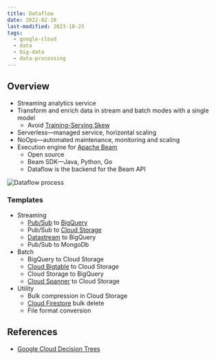 ```yaml
---
title: Dataflow
date: 2022-02-16
last-modified: 2023-10-23
tags:
  - google-cloud
  - data
  - big-data
  - data-processing
---
```


## Overview

- Streaming analytics service
- Transform and enrich data in stream and batch modes with a single model
	- Avoid [Training-Serving Skew](Training-Serving%20Skew.md)
- Serverless—managed service, horizontal scaling
- NoOps—automated maintenance, monitoring and scaling
- Execution engine for [Apache Beam](notes/Apache%20Beam.md)
	- Open source
	- Beam SDK—Java, Python, Go
	- Dataflow is the backend for the Beam API

![Dataflow process](files/dataflow_process.svg)

### Templates

- Streaming
	- [Pub/Sub](notes/Pub%20Sub.md) to [BigQuery](notes/BigQuery.md)
	- Pub/Sub to [Cloud Storage](notes/Cloud%20Storage.md)
	- [Datastream](notes/Datastream.md) to BigQuery
	- Pub/Sub to MongoDb
- Batch
	- BigQuery to Cloud Storage
	- [Cloud Bigtable](notes/Cloud%20Bigtable.md) to Cloud Storage
	- Cloud Storage to BigQuery
	- [Cloud Spanner](notes/Cloud%20Spanner.md) to Cloud Storage
- Utility
	- Bulk compression in Cloud Storage
	- [Cloud Firestore](notes/Cloud%20Firestore.md) bulk delete
	- File format conversion

## References

- [Google Cloud Decision Trees](notes/moc/Google%20Cloud%20Decision%20Trees.md)
